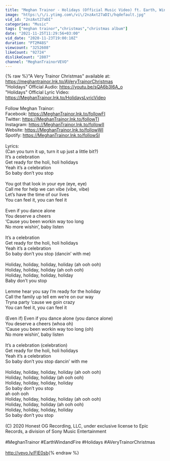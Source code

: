 ```yaml
---
title: "Meghan Trainor - Holidays (Official Music Video) ft. Earth, Wind & Fire"
image: "https:\/\/i.ytimg.com\/vi\/2nzAxt27aDI\/hqdefault.jpg"
vid_id: "2nzAxt27aDI"
categories: "Music"
tags: ["meghan trainor","christmas","christmas album"]
date: "2021-11-25T11:29:56+03:00"
vid_date: "2020-11-23T19:00:10Z"
duration: "PT2M48S"
viewcount: "3252608"
likeCount: "92724"
dislikeCount: "2807"
channel: "MeghanTrainorVEVO"
---
```

{% raw %}&quot;A Very Trainor Christmas&quot; available at: <a rel="nofollow" target="blank" href="https://meghantrainor.lnk.to/AVeryTrainorChristmas">https://meghantrainor.lnk.to/AVeryTrainorChristmas</a><br />&quot;Holidays&quot; Official Audio: <a rel="nofollow" target="blank" href="https://youtu.be/sQA6b3I6A_o">https://youtu.be/sQA6b3I6A_o</a><br />&quot;Holidays&quot; Official Lyric Video: <a rel="nofollow" target="blank" href="https://MeghanTrainor.lnk.to/HolidaysLyricVideo">https://MeghanTrainor.lnk.to/HolidaysLyricVideo</a><br /><br />Follow Meghan Trainor:<br />Facebook: <a rel="nofollow" target="blank" href="https://MeghanTrainor.lnk.to/followFI">https://MeghanTrainor.lnk.to/followFI</a><br />Twitter: <a rel="nofollow" target="blank" href="https://MeghanTrainor.lnk.to/followTI">https://MeghanTrainor.lnk.to/followTI</a><br />Instagram: <a rel="nofollow" target="blank" href="https://MeghanTrainor.lnk.to/followII">https://MeghanTrainor.lnk.to/followII</a><br />Website: <a rel="nofollow" target="blank" href="https://MeghanTrainor.lnk.to/followWI">https://MeghanTrainor.lnk.to/followWI</a><br />Spotify: <a rel="nofollow" target="blank" href="https://MeghanTrainor.lnk.to/followSI">https://MeghanTrainor.lnk.to/followSI</a><br /><br />Lyrics:<br />(Can you turn it up, turn it up just a little bit?)<br />It’s a celebration<br />Get ready for the holi, holi holidays <br />Yeah it’s a celebration<br />So baby don’t you stop<br /><br />You got that look in your eye (eye, eye)<br />Call me for help we can vibe  (vibe, vibe)<br />Let’s have the time of our lives <br />You can feel it, you can feel it<br /><br />Even if you dance alone<br />You deserve a cheers<br />‘Cause you been workin way too long<br />No more wishin’, baby listen <br /><br />It’s a celebration<br />Get ready for the holi, holi holidays <br />Yeah it’s a celebration<br />So baby don’t you stop (dancin’ with me)<br /><br />Holiday, holiday, holiday, holiday (ah ooh ooh)<br />Holiday, holiday, holiday (ah ooh ooh)<br />Holiday, holiday, holiday, holiday <br />Baby don’t you stop<br /><br />Lemme hear you say I’m ready for the holiday <br />Call the family up tell em we’re on our way <br />Tryna party ‘cause we goin crazy<br />You can feel it, you can feel it <br /><br />(Even if) Even if you dance alone (you dance alone)<br />You deserve a cheers (whoa oh)<br />‘Cause you been workin way too long (oh)<br />No more wishin’, baby listen<br /><br />It’s a celebration (celebration)<br />Get ready for the holi, holi holidays <br />Yeah it’s a celebration<br />So baby don’t you stop dancin’ with me <br /><br />Holiday, holiday, holiday, holiday (ah ooh ooh)<br />Holiday, holiday, holiday (ah ooh ooh)<br />Holiday, holiday, holiday, holiday <br />So baby don’t you stop <br />ah ooh ooh<br />Holiday, holiday, holiday, holiday (ah ooh ooh)<br />Holiday, holiday, holiday (ah ooh ooh)<br />Holiday, holiday, holiday, holiday <br />So baby don’t you stop<br /><br />(C) 2020 Honest OG Recording, LLC, under exclusive license to Epic Records, a division of Sony Music Entertainment<br /><br />#MeghanTrainor #EarthWindandFire #Holidays #AVeryTrainorChristmas<br /><br /><a rel="nofollow" target="blank" href="http://vevo.ly/FlE0sb">http://vevo.ly/FlE0sb</a>{% endraw %}
